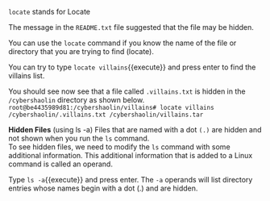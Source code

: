 `locate` stands for Locate  

The message in the `README.txt` file suggested that the file may be hidden.  

You can use the `locate` command if you know the name of the file or directory that you are trying to find (locate).  

You can try to type `locate villains`{{execute}} and press enter to find the villains list.  

You should see now see that a file called `.villains.txt` is hidden in the `/cybershaolin` directory as shown below.  
`root@be4435989d81:/cybershaolin/villains# locate villains
/cybershaolin/.villains.txt
/cybershaolin/villains.tar`  

__Hidden Files__ (using ls -a)
Files that are named with a dot `(.)` are hidden and not shown when you run the `ls` command.  
To see hidden files, we need to modify the `ls` command with some additional information. This additional information that is added to a Linux command is called an operand.  

Type `ls -a`{{execute}} and press enter.
The `-a` operands will list directory entries whose names begin with a dot (.) and are hidden.  
